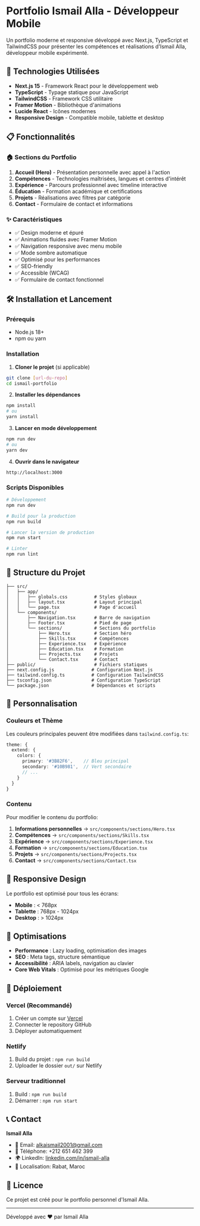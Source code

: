 # Portfolio Ismail Alla - Développeur Mobile

Un portfolio moderne et responsive développé avec Next.js, TypeScript et TailwindCSS pour présenter les compétences et réalisations d'Ismail Alla, développeur mobile expérimenté.

## 🚀 Technologies Utilisées

- **Next.js 15** - Framework React pour le développement web
- **TypeScript** - Typage statique pour JavaScript
- **TailwindCSS** - Framework CSS utilitaire
- **Framer Motion** - Bibliothèque d'animations
- **Lucide React** - Icônes modernes
- **Responsive Design** - Compatible mobile, tablette et desktop

## 📋 Fonctionnalités

### 🏠 Sections du Portfolio

1. **Accueil (Hero)** - Présentation personnelle avec appel à l'action
2. **Compétences** - Technologies maîtrisées, langues et centres d'intérêt
3. **Expérience** - Parcours professionnel avec timeline interactive
4. **Éducation** - Formation académique et certifications
5. **Projets** - Réalisations avec filtres par catégorie
6. **Contact** - Formulaire de contact et informations

### ✨ Caractéristiques

- ✅ Design moderne et épuré
- ✅ Animations fluides avec Framer Motion
- ✅ Navigation responsive avec menu mobile
- ✅ Mode sombre automatique
- ✅ Optimisé pour les performances
- ✅ SEO-friendly
- ✅ Accessible (WCAG)
- ✅ Formulaire de contact fonctionnel

## 🛠️ Installation et Lancement

### Prérequis

- Node.js 18+
- npm ou yarn

### Installation

1. **Cloner le projet** (si applicable)

```bash
git clone [url-du-repo]
cd ismail-portfolio
```

2. **Installer les dépendances**

```bash
npm install
# ou
yarn install
```

3. **Lancer en mode développement**

```bash
npm run dev
# ou
yarn dev
```

4. **Ouvrir dans le navigateur**

```
http://localhost:3000
```

### Scripts Disponibles

```bash
# Développement
npm run dev

# Build pour la production
npm run build

# Lancer la version de production
npm run start

# Linter
npm run lint
```

## 📁 Structure du Projet

```
├── src/
│   ├── app/
│   │   ├── globals.css          # Styles globaux
│   │   ├── layout.tsx           # Layout principal
│   │   └── page.tsx             # Page d'accueil
│   └── components/
│       ├── Navigation.tsx       # Barre de navigation
│       ├── Footer.tsx           # Pied de page
│       └── sections/            # Sections du portfolio
│           ├── Hero.tsx         # Section héro
│           ├── Skills.tsx       # Compétences
│           ├── Experience.tsx   # Expérience
│           ├── Education.tsx    # Formation
│           ├── Projects.tsx     # Projets
│           └── Contact.tsx      # Contact
├── public/                      # Fichiers statiques
├── next.config.js              # Configuration Next.js
├── tailwind.config.ts          # Configuration TailwindCSS
├── tsconfig.json               # Configuration TypeScript
└── package.json                # Dépendances et scripts
```

## 🎨 Personnalisation

### Couleurs et Thème

Les couleurs principales peuvent être modifiées dans `tailwind.config.ts`:

```typescript
theme: {
  extend: {
    colors: {
      primary: '#3B82F6',    // Bleu principal
      secondary: '#10B981',  // Vert secondaire
      // ...
    }
  }
}
```

### Contenu

Pour modifier le contenu du portfolio:

1. **Informations personnelles** → `src/components/sections/Hero.tsx`
2. **Compétences** → `src/components/sections/Skills.tsx`
3. **Expérience** → `src/components/sections/Experience.tsx`
4. **Formation** → `src/components/sections/Education.tsx`
5. **Projets** → `src/components/sections/Projects.tsx`
6. **Contact** → `src/components/sections/Contact.tsx`

## 📱 Responsive Design

Le portfolio est optimisé pour tous les écrans:

- **Mobile** : < 768px
- **Tablette** : 768px - 1024px
- **Desktop** : > 1024px

## 🌟 Optimisations

- **Performance** : Lazy loading, optimisation des images
- **SEO** : Meta tags, structure sémantique
- **Accessibilité** : ARIA labels, navigation au clavier
- **Core Web Vitals** : Optimisé pour les métriques Google

## 🚀 Déploiement

### Vercel (Recommandé)

1. Créer un compte sur [Vercel](https://vercel.com)
2. Connecter le repository GitHub
3. Déployer automatiquement

### Netlify

1. Build du projet : `npm run build`
2. Uploader le dossier `out/` sur Netlify

### Serveur traditionnel

1. Build : `npm run build`
2. Démarrer : `npm run start`

## 📞 Contact

**Ismail Alla**

- 📧 Email: alkaismail2001@gmail.com
- 📱 Téléphone: +212 651 462 399
- 🌍 LinkedIn: [linkedin.com/in/ismail-alla](https://www.linkedin.com/in/ismail-alla/)
- 📍 Localisation: Rabat, Maroc

## 📄 Licence

Ce projet est créé pour le portfolio personnel d'Ismail Alla.

---

Développé avec ❤️ par Ismail Alla
